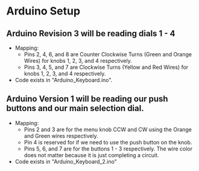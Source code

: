 # Arduino Setup
## Arduino Revision 3 will be reading dials 1 - 4
- Mapping:
  - Pins 2, 4, 6, and 8 are Counter Clockwise Turns (Green and Orange Wires) for knobs 1, 2, 3, and 4 respectively.
  - Pins 3, 4, 5, and 7 are Clockwise Turns (Yellow and Red Wires) for knobs 1, 2, 3, and 4 respectively.
- Code exists in "Arduino_Keyboard.ino".

## Arduino Version 1 will be reading our push buttons and our main selection dial.
- Mapping:
  - Pins 2 and 3 are for the menu knob CCW and CW using the Orange and Green wires respectively.
  - Pin 4 is reserved for if we need to use the push button on the knob.
  - Pins 5, 6, and 7 are for the buttons 1 - 3 respectively. The wire color does not matter because it is just completing a circuit.
- Code exists in "Arduino_Keyboard_2.ino"
